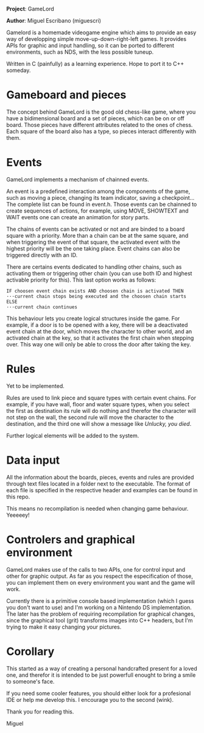**Project**: GameLord

**Author**: Miguel Escribano (miguescri)

Gamelord is a homemade videogame engine which aims to provide an easy way of developping simple move-up-down-right-left games. It provides APIs for graphic and input handling, so it can be ported to different environments, such as NDS, with the less possible tuneup.

Written in C (painfully) as a learning experience. Hope to port it to C++ someday.


# Gameboard and pieces
The concept behind GameLord is the good old chess-like game, where you have a bidimensional board and a set of pieces, which can be on or off board. Those pieces have different attributes related to the ones of chess. Each square of the board also has a type, so pieces interact differently with them.

# Events
GameLord implements a mechanism of chainned events.

An event is a predefined interaction among the components of the game, such as moving a piece, changing its team indicator, saving a checkpoint... The complete list can be found in event.h. Those events can be chainned to create sequences of actions, for example, using MOVE, SHOWTEXT and WAIT events one can create an animation for story parts.

The chains of events can be activated or not and are binded to a board square with a priority. More than a chain can be at the same square, and when triggering the event of that square, the activated event with the highest priority will be the one taking place. Event chains can also be triggered directly with an ID.

There are certains events dedicated to handling other chains, such as activating them or triggering other chain (you can use both ID and highest activable priority for this). This last option works as follows:

```
IF choosen event chain exists AND choosen chain is activated THEN
···current chain stops being executed and the choosen chain starts
ELSE
···current chain continues
```

This behaviour lets you create logical structures inside the game. For example, if a door is to be opened with a key, there will be a deactivated event chain at the door, which moves the character to other world, and an activated chain at the key, so that it activates the first chain when stepping over. This way one will only be able to cross the door after taking the key.


# Rules
Yet to be implemented.

Rules are used to link piece and square types with certain event chains. For example, if you have wall, floor and water square types, when you select the first as destination its rule will do nothing and therefor the character will not step on the wall, the second rule will move the character to the destination, and the third one will show a message like *Unlucky, you died*.

Further logical elements will be added to the system.


# Data input
All the information about the boards, pieces, events and rules are provided through text files located in a folder next to the executable. The format of each file is specified in the respective header and examples can be found in this repo.

This means no recompilation is needed when changing game behaviour. Yeeeeey!


# Controlers and graphical environment
GameLord makes use of the calls to two APIs, one for control input and other for graphic output. As far as you respect the especification of those, you can implement them on every environment you want and the game will work.

Currently there is a primitive console based implementation (which I guess you don't want to use) and I'm working on a Nintendo DS implementation. The later has the problem of requiring recompilation for graphical changes, since the graphical tool (grit) transforms images into C++ headers, but I'm trying to make it easy changing your pictures.


# Corollary
This started as a way of creating a personal handcrafted present for a loved one, and therefor it is intended to be just powerfull enought to bring a smile to someone's face.

If you need some cooler features, you should either look for a profesional IDE or help me develop this. I encourage you to the second (wink).

Thank you for reading this.


Miguel


